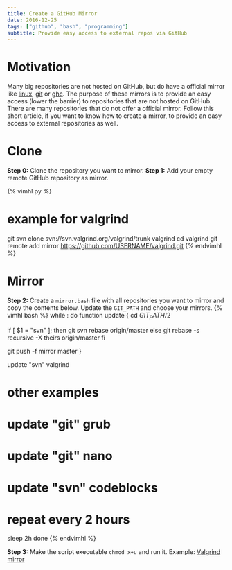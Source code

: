 ```yaml
---
title: Create a GitHub Mirror
date: 2016-12-25
tags: ["github", "bash", "programming"]
subtitle: Provide easy access to external repos via GitHub
---
```


# Motivation
Many big repositories are not hosted on GitHub, but do have a official mirror like [linux](https://github.com/torvalds/linux), [git](https://github.com/git/git) or [ghc](https://github.com/ghc/ghc). The purpose of these mirrors is to provide an easy access (lower the barrier) to repositories that are not hosted on GitHub. There are many repositories that do not offer a official mirror.  Follow this short article, if you want to know how to create a mirror, to provide an easy access to external repositories as well.

# Clone
**Step 0:** Clone the repository you want to mirror.
**Step 1:** Add your empty remote GitHub repository as mirror.

{% vimhl py %}
# example for valgrind
git svn clone svn://svn.valgrind.org/valgrind/trunk valgrind
cd valgrind
git remote add mirror https://github.com/USERNAME/valgrind.git
{% endvimhl %}

# Mirror
**Step 2:** Create a `mirror.bash` file with all repositories you want to mirror and copy the contents below. Update the `GIT_PATH` and choose your mirrors.
{% vimhl bash %}
while :
do
function update {
cd $GIT_PATH/$2

if [ $1 = "svn" ]; then
    git svn rebase origin/master
else
    git rebase -s recursive -X theirs origin/master
fi

git push -f mirror master
}

update "svn" valgrind

# other examples
# update "git" grub
# update "git" nano
# update "svn" codeblocks

# repeat every 2 hours
sleep 2h
done
{% endvimhl %}

**Step 3:** Make the script executable `chmod x+u` and run it. Example: [Valgrind mirror](https://github.com/madnight/valgrind)


